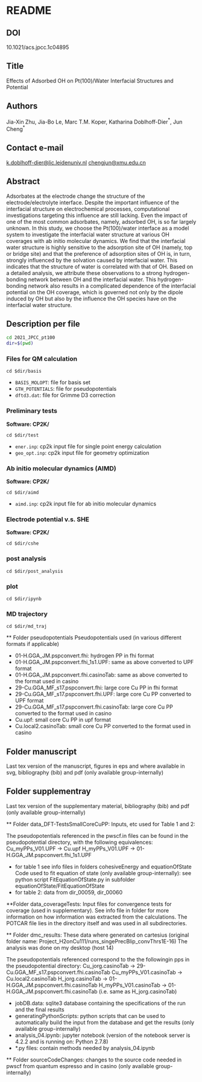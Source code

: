 # README

## DOI

10.1021/acs.jpcc.1c04895
 
## Title
 
Effects of Adsorbed OH on Pt(100)/Water Interfacial Structures and Potential
 
## Authors

Jia-Xin Zhu, Jia-Bo Le, Marc T.M. Koper, Katharina Doblhoff-Dier$^*$, Jun Cheng$^*$

## Contact e-mail
 
k.doblhoff-dier@lic.leidenuniv.nl
chengjun@xmu.edu.cn
 
## Abstract
 
Adsorbates at the electrode change the structure of the electrode/electrolyte interface. Despite the important influence of the interfacial structure on electrochemical processes, computational investigations targeting this influence are still lacking. Even the impact of one of the most common adsorbates, namely, adsorbed OH, is so far largely unknown. In this study, we choose the Pt(100)/water interface as a model system to investigate the interfacial water structure at various OH coverages with ab initio molecular dynamics. We find that the interfacial water structure is highly sensitive to the adsorption site of OH (namely, top or bridge site) and that the preference of adsorption sites of OH is, in turn, strongly influenced by the solvation caused by interfacial water. This indicates that the structure of water is correlated with that of OH. Based on a detailed analysis, we attribute these observations to a strong hydrogen-bonding network between OH and the interfacial water. This hydrogen-bonding network also results in a complicated dependence of the interfacial potential on the OH coverage, which is governed not only by the dipole induced by OH but also by the influence the OH species have on the interfacial water structure.
 
## Description per file

``` bash
cd 2021_JPCC_pt100
dir=$(pwd)
```

### Files for QM calculation

`cd $dir/basis`

- `BASIS_MOLOPT`: file for basis set
- `GTH_POTENTIALS`: file for pseudopotentials
- `dftd3.dat`: file for Grimme D3 correction

### Preliminary tests

**Software: CP2K/**

`cd $dir/test`

- `ener.inp`: cp2k input file for single point energy calculation
- `geo_opt.inp`: cp2k input file for geometry optimization

### Ab initio molecular dynamics (AIMD)

**Software: CP2K/**

`cd $dir/aimd`

- `aimd.inp`: cp2k input file for ab initio molecular dynamics

### Electrode potential v.s. SHE

**Software: CP2K/**

`cd $dir/cshe`


### post analysis

`cd $dir/post_analysis`


### plot
`cd $dir/ipynb`

### MD trajectory

`cd $dir/md_traj`


** Folder pseudopotentials
Pseudopotentials used (in various different formats if applicable)
- 01-H.GGA_JM.pspconvert.fhi: hydrogen PP in fhi format 
- 01-H.GGA_JM.pspconvert.fhi_1s1.UPF: same as above converted to UPF format
- 01-H.GGA_JM.pspconvert.fhi.casinoTab: same as above converted to the format used in casino 
- 29-Cu.GGA_MF_s17.pspconvert.fhi: large core Cu PP in fhi format
- 29-Cu.GGA_MF_s17.pspconvert.fhi.UPF: large core Cu PP converted to UPF format
- 29-Cu.GGA_MF_s17.pspconvert.fhi.casinoTab: large core Cu PP converted to the format used in casino 
- Cu.upf: small core Cu PP in upf format
- Cu.local2.casinoTab: small core Cu PP converted to the format used in casino
 
 
## Folder manuscript
Last tex version of the manuscript, figures in eps and where available in svg, bibliography (bib) and pdf (only available group-internally)
 
 
## Folder supplementray
Last tex version of the supplementary material, bibliography (bib) and pdf (only available group-internally)
 
 
** Folder data_DFT-TestsSmallCoreCuPP:
Inputs, etc used for Table 1 and 2:
 
The pseudopotentials referenced in the pwscf.in files can be found in the pseudopotential directory, with the following equivalences:
Cu_myPPs_V01.UPF -> Cu.upf
H_myPPs_V01.UPF -> 01-H.GGA_JM.pspconvert.fhi_1s1.UPF
 
- for table 1 see info files in folders cohesiveEnergy and equationOfState
Code used to fit equation of state (only available group-internally): see python script FitEquationOfState.py in subfolder equationOfState/FitEquationOfState
- for table 2: data from dir_00059, dir_00060
 
 
**Folder data_coverageTests:
Input files for convergence tests for coverage (used in supplementary).
See info file in folder for more information on how information was extracted from the calculations.
The POTCAR file lies in the directory itself and was used in all subdirectories.
 
 
** Folder dmc_results:
These data where generated on cartesius (original folder name: Project_H2onCu111/runs_singePrecBlip_convThrs1E-16)
The analysis was done on my desktop (host 14)
 
The pseudopotentials referenced correspond to the the followingin pps in the pseudopotential directory:
Cu_jorg.casinoTab -> 29-Cu.GGA_MF_s17.pspconvert.fhi.casinoTab
Cu_myPPs_V01.casinoTab -> Cu.local2.casinoTab
H_jorg.casinoTab -> 01-H.GGA_JM.pspconvert.fhi.casinoTab
H_myPPs_V01.casinoTab -> 01-H.GGA_JM.pspconvert.fhi.casinoTab (i.e. same as H_jorg.casinoTab)
 
- jobDB.data: sqlite3 database containing the specifications of the run and the final results
- generatingPythonScripts: python scripts that can be used to automatically build the input from the database and get the results (only available group-internally)
- analysis_04.ipynb: jupyter notebook (version of the notebook server is 4.2.2 and is running on: Python 2.7.8)
- *.py files: contain methods needed by analysis_04.ipynb
 
 
** Folder sourceCodeChanges:
changes to the source code needed in pwscf from quantum espresso and in casino (only available group-internally)
